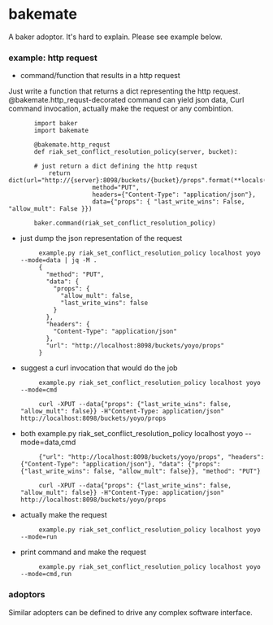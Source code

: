 bakemate
========

A baker adoptor. It's hard to explain. Please see example below.

### example: http request 

* command/function that results in a http request

Just write a function that returns a dict representing the http request.
@bakemate.http_requst-decorated command can yield json data, 
Curl command invocation, actually make the request or any combintion.

           import baker
           import bakemate
           
           @bakemate.http_requst
           def riak_set_conflict_resolution_policy(server, bucket):

	       # just return a dict defining the http requst
               return dict(url="http://{server}:8098/buckets/{bucket}/props".format(**locals()),
                           method="PUT",
                           headers={"Content-Type": "application/json"},
                           data={"props": { "last_write_wins": False, "allow_mult": False }})
           
           baker.command(riak_set_conflict_resolution_policy)

* just dump the json representation of the request

           example.py riak_set_conflict_resolution_policy localhost yoyo --mode=data | jq -M .
           {
             "method": "PUT",
             "data": {
               "props": {
                 "allow_mult": false,
                 "last_write_wins": false
               }
             },
             "headers": {
               "Content-Type": "application/json"
             },
             "url": "http://localhost:8098/buckets/yoyo/props"
           }

* suggest a curl invocation that would do the job

           example.py riak_set_conflict_resolution_policy localhost yoyo --mode=cmd

           curl -XPUT --data{"props": {"last_write_wins": false, "allow_mult": false}} -H"Content-Type: application/json" http://localhost:8098/buckets/yoyo/props

* both
           example.py riak_set_conflict_resolution_policy localhost yoyo --mode=data,cmd

           {"url": "http://localhost:8098/buckets/yoyo/props", "headers": {"Content-Type": "application/json"}, "data": {"props": {"last_write_wins": false, "allow_mult": false}}, "method": "PUT"}

           curl -XPUT --data{"props": {"last_write_wins": false, "allow_mult": false}} -H"Content-Type: application/json" http://localhost:8098/buckets/yoyo/props

* actually make the request

           example.py riak_set_conflict_resolution_policy localhost yoyo --mode=run

* print command and make the request

           example.py riak_set_conflict_resolution_policy localhost yoyo --mode=cmd,run


### adoptors

Similar adopters can be defined to drive any complex software interface.


